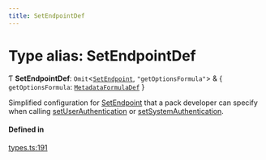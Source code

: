 ```yaml
---
title: SetEndpointDef
---
```

# Type alias: SetEndpointDef

Ƭ **SetEndpointDef**: `Omit`<[`SetEndpoint`](../interfaces/SetEndpoint.md), ``"getOptionsFormula"``\> & { `getOptionsFormula`: [`MetadataFormulaDef`](MetadataFormulaDef.md)  }

Simplified configuration for [SetEndpoint](../enums/PostSetupType.md#setendpoint) that a pack developer can specify when calling
[setUserAuthentication](../classes/PackDefinitionBuilder.md#setuserauthentication) or [setSystemAuthentication](../classes/PackDefinitionBuilder.md#setsystemauthentication).

#### Defined in

[types.ts:191](https://github.com/coda/packs-sdk/blob/main/types.ts#L191)
